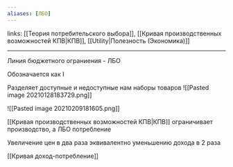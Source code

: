 ```yaml
---
aliases: [ЛБО]
---
```

links: [[Теория потребительского выбора]], [[Кривая производственных возможностей КПВ|КПВ]], [[Utility|Полезность (Экономика)]]

---

Линия бюджетного ограниения - ЛБО

Обозначается как I

Разделяет доступные и недоступные нам наборы товаров
![[Pasted image 20210128183729.png]]

![[Pasted image 20210209181605.png]]

[[Кривая производственных возможностей КПВ|КПВ]] ограничивает производство, а ЛБО потребление

Увеличение цен в два раза эквивалентно уменьшению дохода в 2 раза

[[Кривая доход-потребление]]